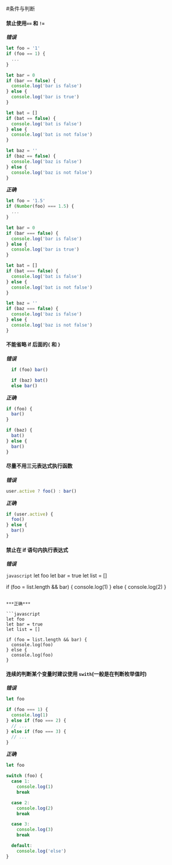 #条件与判断

#### 禁止使用`==` 和 `!=`

***错误***

```javascript
let foo = '1'
if (foo == 1) {
  ...
}

let bar = 0
if (bar == false) {
  console.log('bar is false')
} else {
  console.log('bar is true')
}

let bat = []
if (bat == false) {
  console.log('bat is false')
} else {
  console.log('bat is not false')
}

let baz = ''
if (baz == false) {
  console.log('baz is false')
} else {
  console.log('baz is not false')
}
```


***正确***

```javascript
let foo = '1.5'
if (Number(foo) === 1.5) {
  ...
}

let bar = 0
if (bar === false) {
  console.log('bar is false')
} else {
  console.log('bar is true')
}

let bat = []
if (bat === false) {
  console.log('bat is false')
} else {
  console.log('bat is not false')
}

let baz = ''
if (baz === false) {
  console.log('baz is false')
} else {
  console.log('baz is not false')
}
```

#### 不能省略 if 后面的`{` 和 `}`
***错误***

```javascript
  if (foo) bar()

  if (baz) bat()
  else bar()
```

***正确***

```javascript
if (foo) {
  bar()
}

if (baz) {
  bat()
} else {
  bar()
}
```

#### 尽量不用三元表达式执行函数

***错误***

```javascript
user.active ? foo() : bar()
```

***正确***

```javascript
if (user.active) {
  foo()
} else {
  bar()
}
```

#### 禁止在 if 语句内执行表达式

***错误***

```javascript```
let foo
let bar = true
let list = []

if (foo = list.length && bar) {
  console.log(1)
} else {
  console.log(2)
}
```

***正确***

```javascript
let foo
let bar = true
let list = []

if (foo = list.length && bar) {
  console.log(foo)
} else {
  console.log(foo)
}
```

#### 连续的判断某个变量时建议使用 `swith`(一般是在判断枚举值时)

***错误***
```javascript
let foo

if (foo === 1) {
  console.log(1)
} else if (foo === 2) {
  // ...
} else if (foo === 3) {
  // ...
}
```

***正确***
```javascript
let foo

switch (foo) {
  case 1:
    console.log(1)
    break

  case 2:
    console.log(2)
    break

  case 3:
    console.log(3)
    break

  default:
    console.log('else')
}
```

